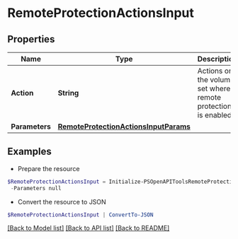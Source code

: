 # RemoteProtectionActionsInput
## Properties

Name | Type | Description | Notes
------------ | ------------- | ------------- | -------------
**Action** | **String** | Actions on the volume set where remote protection is enabled. | [optional] 
**Parameters** | [**RemoteProtectionActionsInputParams**](RemoteProtectionActionsInputParams.md) |  | [optional] 

## Examples

- Prepare the resource
```powershell
$RemoteProtectionActionsInput = Initialize-PSOpenAPIToolsRemoteProtectionActionsInput  -Action SYNC `
 -Parameters null
```

- Convert the resource to JSON
```powershell
$RemoteProtectionActionsInput | ConvertTo-JSON
```

[[Back to Model list]](../README.md#documentation-for-models) [[Back to API list]](../README.md#documentation-for-api-endpoints) [[Back to README]](../README.md)

